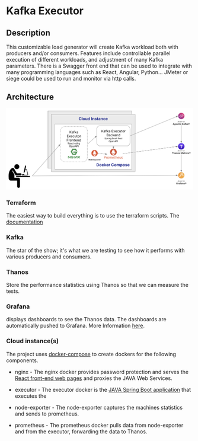 # Kafka Executor
## Description
This customizable load generator will create Kafka workload both with producers and/or consumers.
Features include controllable parallel execution of different workloads, and adjustment of many Kafka parameters.
There is a Swagger front end that can be used to integrate with many programming languages such as React, Angular, Python...
JMeter or siege could be used to run and monitor via http calls.

## Architecture
![Architecture](architecture.png)

### Terraform
The easiest way to build everything is to use the terraform scripts.  The [documentation](terraform)    

### Kafka
The star of the show; it's what we are testing to see how it performs with various producers and consumers.

### Thanos 
Store the performance statistics using Thanos so that we can measure the tests.

### Grafana 

displays dashboards to see the Thanos data. The dashboards are automatically pushed to Grafana.  More Information [here](docker-compose/grafana).

### Cloud instance(s)

The project uses [docker-compose](docker-compose) to create dockers for the following components.

* nginx - The nginx docker provides password protection and serves the [React front-end web pages](websrc) and proxies the JAVA Web Services. 

* executor - The executor docker is the [JAVA Spring Boot application](src/main) that executes the  

* node-exporter - The node-exporter captures the machines statistics and sends to prometheus.

* prometheus - The prometheus docker pulls data from node-exporter and from the executor, forwarding the data to Thanos.
